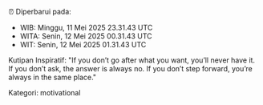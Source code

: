 ⏰ Diperbarui pada:
- WIB: Minggu, 11 Mei 2025 23.31.43 UTC
- WITA: Senin, 12 Mei 2025 00.31.43 UTC
- WIT: Senin, 12 Mei 2025 01.31.43 UTC

Kutipan Inspiratif:
"If you don’t go after what you want, you’ll never have it. If you don’t ask, the answer is always no. If you don’t step forward, you’re always in the same place."


Kategori: motivational

